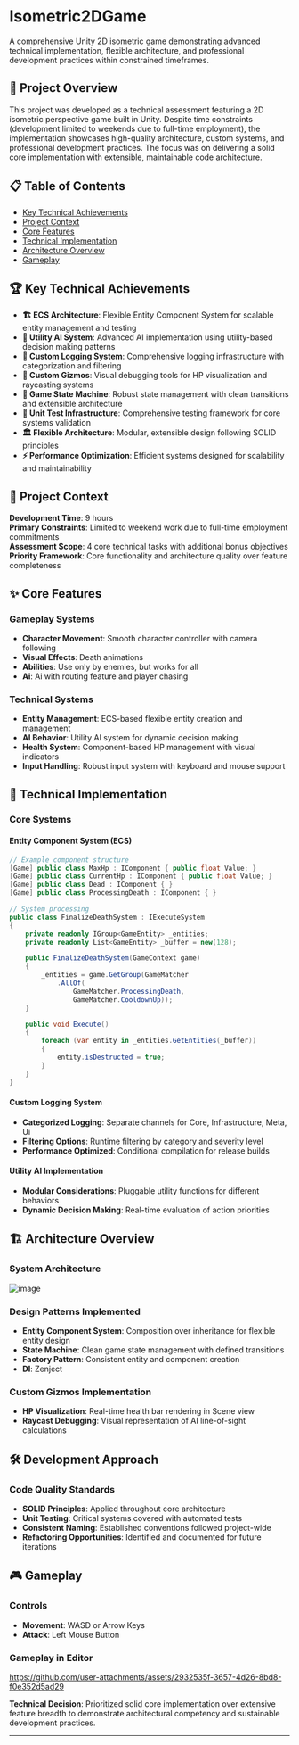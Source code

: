# Isometric2DGame

A comprehensive Unity 2D isometric game demonstrating advanced technical implementation, flexible architecture, and professional development practices within constrained timeframes.

## 🎯 Project Overview

This project was developed as a technical assessment featuring a 2D isometric perspective game built in Unity. Despite time constraints (development limited to weekends due to full-time employment), the implementation showcases high-quality architecture, custom systems, and professional development practices. The focus was on delivering a solid core implementation with extensible, maintainable code architecture.

## 📋 Table of Contents

- [Key Technical Achievements](#-key-technical-achievements)
- [Project Context](#-project-context)
- [Core Features](#-core-features)
- [Technical Implementation](#-technical-implementation)
- [Architecture Overview](#️-architecture-overview)
- [Gameplay](#-gameplay)

## 🏆 Key Technical Achievements

- **🏗️ ECS Architecture**: Flexible Entity Component System for scalable entity management and testing
- **🧠 Utility AI System**: Advanced AI implementation using utility-based decision making patterns
- **📝 Custom Logging System**: Comprehensive logging infrastructure with categorization and filtering
- **🎯 Custom Gizmos**: Visual debugging tools for HP visualization and raycasting systems
- **🔄 Game State Machine**: Robust state management with clean transitions and extensible architecture
- **🧪 Unit Test Infrastructure**: Comprehensive testing framework for core systems validation
- **🏛️ Flexible Architecture**: Modular, extensible design following SOLID principles
- **⚡ Performance Optimization**: Efficient systems designed for scalability and maintainability

## 📅 Project Context

**Development Time**: 9 hours  
**Primary Constraints**: Limited to weekend work due to full-time employment commitments  
**Assessment Scope**: 4 core technical tasks with additional bonus objectives  
**Priority Framework**: Core functionality and architecture quality over feature completeness  

## ✨ Core Features

### Gameplay Systems
- **Character Movement**: Smooth character controller with camera following
- **Visual Effects**: Death animations
- **Abilities**: Use only by enemies, but works for all
- **Ai**: Ai with routing feature and player chasing

### Technical Systems
- **Entity Management**: ECS-based flexible entity creation and management
- **AI Behavior**: Utility AI system for dynamic decision making
- **Health System**: Component-based HP management with visual indicators
- **Input Handling**: Robust input system with keyboard and mouse support

## 🔧 Technical Implementation

### Core Systems

#### Entity Component System (ECS)
```csharp
// Example component structure
[Game] public class MaxHp : IComponent { public float Value; }
[Game] public class CurrentHp : IComponent { public float Value; }
[Game] public class Dead : IComponent { }
[Game] public class ProcessingDeath : IComponent { }

// System processing
public class FinalizeDeathSystem : IExecuteSystem
{
    private readonly IGroup<GameEntity> _entities;
    private readonly List<GameEntity> _buffer = new(128);

    public FinalizeDeathSystem(GameContext game)
    {
        _entities = game.GetGroup(GameMatcher
            .AllOf(
                GameMatcher.ProcessingDeath,
                GameMatcher.CooldownUp));
    }

    public void Execute()
    {
        foreach (var entity in _entities.GetEntities(_buffer))
        {
            entity.isDestructed = true;
        }
    }
}
```

#### Custom Logging System
- **Categorized Logging**: Separate channels for Core, Infrastructure, Meta, Ui
- **Filtering Options**: Runtime filtering by category and severity level
- **Performance Optimized**: Conditional compilation for release builds

#### Utility AI Implementation
- **Modular Considerations**: Pluggable utility functions for different behaviors
- **Dynamic Decision Making**: Real-time evaluation of action priorities

## 🏗️ Architecture Overview

### System Architecture
![image](https://github.com/user-attachments/assets/ab2998bd-4841-4a1d-8d5b-20075a824b0d)


### Design Patterns Implemented
- **Entity Component System**: Composition over inheritance for flexible entity design
- **State Machine**: Clean game state management with defined transitions
- **Factory Pattern**: Consistent entity and component creation
- **DI**: Zenject

### Custom Gizmos Implementation
- **HP Visualization**: Real-time health bar rendering in Scene view
- **Raycast Debugging**: Visual representation of AI line-of-sight calculations

## 🛠️ Development Approach

### Code Quality Standards
- **SOLID Principles**: Applied throughout core architecture
- **Unit Testing**: Critical systems covered with automated tests
- **Consistent Naming**: Established conventions followed project-wide
- **Refactoring Opportunities**: Identified and documented for future iterations

## 🎮 Gameplay

### Controls
- **Movement**: WASD or Arrow Keys
- **Attack**: Left Mouse Button

### Gameplay in Editor
https://github.com/user-attachments/assets/2932535f-3657-4d26-8bd8-f0e352d5ad29

**Technical Decision**: Prioritized solid core implementation over extensive feature breadth to demonstrate architectural competency and sustainable development practices.

---
